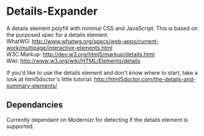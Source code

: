 Details-Expander
================

A details element polyfill with minimal CSS and JavaScript.
This is based on the purposed spec for a details element.
<br/>
WhatWG: http://www.whatwg.org/specs/web-apps/current-work/multipage/interactive-elements.html
<br/>
W3C Markup: http://dev.w3.org/html5/markup/details.html
<br/>
Wiki: http://www.w3.org/wiki/HTML/Elements/details

If you'd like to use the details element and don't know where to start, take a look at html5doctor's little tutorial: http://html5doctor.com/the-details-and-summary-elements/ 

<h2>Dependancies</h2>
Currently dependant on Modernizr for detecting if the details element is supported.
